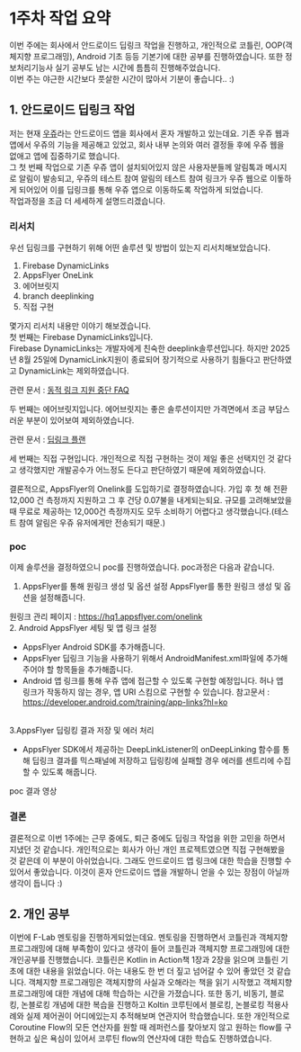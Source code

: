 # 1주차 작업 요약
이번 주에는 회사에서 안드로이드 딥링크 작업을 진행하고, 개인적으로 코틀린, OOP(객체지향 프로그래밍), Android 기초 등등 기본기에 대한 공부를 진행하였습니다. 또한 정보처리기능사 실기 공부도 남는 시간에 틈틈히 진행해주었습니다.<br/>
이번 주는 야근한 시간보다 풋살한 시간이 많아서 기분이 좋습니다.. :)

## 1. 안드로이드 딥링크 작업
저는 현재 [우쥬](https://play.google.com/store/apps/details?id=io.dbdlab.wouldyoutest&hl=ko)라는 안드로이드 앱을 회사에서 혼자 개발하고 있는데요. 기존 우쥬 웹과 앱에서 우쥬의 기능을 제공해고 있었고, 회사 내부 논의와 여러 결정들 후에 우쥬 웹을 없애고 앱에 집중하기로 했습니다.
<br/>그 첫 번째 작업으로 기존 우쥬 앱이 설치되어있지 않은 사용자분들께 알림톡과 메시지로 알림이 발송되고, 우쥬의 테스트 참여 알림의 테스트 참여 링크가 우쥬 웹으로 이돟하게 되어있어 이를 딥링크를 통해 우쥬 앱으로 이동하도록 작업하게 되었습니다.<br/>
작업과정을 조금 더 세세하게 설명드리겠습니다.

### 리서치
우선 딥링크를 구현하기 위해 어떤 솔루션 및 방법이 있는지 리서치해보았습니다.<br/>
1. Firebase DynamicLinks
2. AppsFlyer OneLink
3. 에어브릿지
4. branch deeplinking
5. 직접 구현

몇가지 리서치 내용만 이야기 해보겠습니다.<br/>
첫 번째는 Firebase DynamicLinks입니다.<br/>
Firebase DynamicLinks는 개발자에게 친숙한 deeplink솔루션입니다. 하지만 2025년 8월 25일에 DynamicLink지원이 종료되어 장기적으로 사용하기 힘들다고 판단하였고 DynamicLink는 제외하였습니다.

관련 문서 : [동적 링크 지원 중단 FAQ](https://firebase.google.com/support/dynamic-links-faq?hl=ko)

두 번째는 에어브릿지입니다. 에어브릿지는 좋은 솔루션이지만 가격면에서 조금 부담스러운 부분이 있어보여 제외하였습니다.

관련 문서 :  [딥링크 플랜](https://www.airbridge.io/ko/deeplink-plan)

세 번째는 직접 구현입니다. 개인적으로 직접 구현하는 것이 제일 좋은 선택지인 것 같다고 생각했지만 개발공수가 어느정도 든다고 판단하였기 때문에 제외하였습니다.

결론적으로, AppsFlyer의 Onelink를 도입하기로 결정하였습니다. 
가입 후 첫 해 전환 12,000 건 측정까지 지원하고 그 후 건당 0.07불을 내게되는되요. 규모를 고려해보았을 때 무료로 제공하는 12,000건 측정까지도 모두 소비하기  어렵다고 생각했습니다.(테스트 참여 알림은 우쥬 유저에게만 전송되기 때문.)  

### poc
이제 솔루션을 결정하였으니 poc를 진행하였습니다. poc과정은 다음과 같습니다.
1. AppsFlyer를 통해 원링크 생성 및 옵션 설정
AppsFlyer를 통한 원링크 생성 및 옵션을 설정해줍니다.

원링크 관리 페이지 : https://hq1.appsflyer.com/onelink
<br/>
2. Android AppsFlyer 세팅 및 앱 링크 설정
- AppsFlyer Android SDK를 추가해줍니다.
- AppsFlyer 딥링크 기능을 사용하기 위해서 AndroidManifest.xml파일에 추가해주어야 할 항목들을 추가해줍니다.
- Android 앱 링크를 통해 우쥬 앱에 접근할 수 있도록 구현할 예정입니다. 허나 앱 링크가 작동하지 않는 경우, 앱 URI 스킴으로 구현할 수 있습니다.
참고문서 : https://developer.android.com/training/app-links?hl=ko
<br/>
3.AppsFlyer 딥링킹 결과 저장 및 에러 처리

- AppsFlyer SDK에서 제공하는 DeepLinkListener의 onDeepLinking 함수를 통해 딥링크 결과를 믹스패널에 저장하고 딥링킹에 실패할 경우 에러를 센트리에 수집할 수 있도록 해줍니다.<br/>

poc 결과 영상



### 결론
결론적으로 이번 1주에는 근무 중에도, 퇴근 중에도 딥링크 작업을 위한 고민을 하면서 지냈던 것 같습니다. 개인적으로는 회사가 아닌 개인 프로젝트였으면 직접 구현해봤을 것 같은데 이 부분이 아쉬었습니다. 그래도 안드로이드 앱 링크에 대한 학습을 진행할 수 있어서 좋았습니다. 이것이 혼자 안드로이드 앱을 개발하니 얻을 수 있는 장점이 아닐까 생각이 듭니다 :)


## 2. 개인 공부
이번에 F-Lab 멘토링을 진행하게되었는데요. 멘토링을 진행하면서 코틀린과 객체지향프로그래밍에 대해 부족함이 있다고 생각이 들어 코틀린과 객체지향 프로그래밍에 대한 개인공부를 진행했습니다. 
코틀린은 Kotlin in Action책 1장과 2장을 읽으며 코틀린 기초에 대한 내용을 읽었습니다. 아는 내용도 한 번 더 짚고 넘어갈 수 있어 좋았던 것 같습니다.
객체지향 프로그래밍은 객체지향의 사실과 오해라는 책을 읽기 시작했고 객체지향 프로그래밍에 대한 개념에 대해 학습하는 시간을 가졌습니다.
또한 동기, 비동기, 블로킹, 논블로킹 개념에 대한 복습을 진행하고 Koltin 코루틴에서 블로킹, 논블로킹 적용사례와 실제 제어권이 어디에있는지 추적해보며 연관지어 학습했습니다. 
또한 개인적으로 Coroutine Flow의 모든 연산자를 원할 때 레퍼런스를 찾아보지 않고 원하는 flow를 구현하고 싶은 욕심이 있어서 코루틴 flow의 연산자에 대한 학습도 진행하였습니다.
